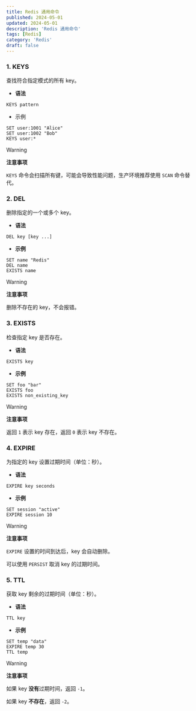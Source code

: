 ```yaml
---
title: Redis 通用命令
published: 2024-05-01
updated: 2024-05-01
description: 'Redis 通用命令'
tags: [Redis]
category: 'Redis'
draft: false 
---
```



### 1. KEYS
查找符合指定模式的所有 key。

+ **语法**

```plain
KEYS pattern
```

+ 示例

```plain
SET user:1001 "Alice"
SET user:1002 "Bob"
KEYS user:*
```

> [!WARNING]
>
> **注意事项**
>
> `KEYS` 命令会扫描所有键，可能会导致性能问题，生产环境推荐使用 `SCAN` 命令替代。

### 2. DEL
删除指定的一个或多个 key。

+ **语法**

```plain
DEL key [key ...]
```

+ **示例**

```plain
SET name "Redis"
DEL name
EXISTS name
```

> [!WARNING]
>
> **注意事项**
>
> 删除不存在的 key，不会报错。

### 3. EXISTS
检查指定 key 是否存在。

+ **语法**

```plain
EXISTS key
```

+ **示例**

```plain
SET foo "bar"
EXISTS foo
EXISTS non_existing_key
```

> [!WARNING]
>
> **注意事项**
>
> 返回 `1` 表示 key 存在，返回 `0` 表示 key 不存在。

### 4. EXPIRE
为指定的 key 设置过期时间（单位：秒）。

+ **语法**

```plain
EXPIRE key seconds
```

+ **示例**

```plain
SET session "active"
EXPIRE session 10
```

> [!WARNING]
>
> **注意事项**
>
> `EXPIRE` 设置的时间到达后，key 会自动删除。
>
> 可以使用 `PERSIST` 取消 key 的过期时间。

### 5. TTL
获取 key 剩余的过期时间（单位：秒）。

+ **语法**

```plain
TTL key
```

+ **示例**

```plain
SET temp "data"
EXPIRE temp 30
TTL temp
```

> [!WARNING]
>
> **注意事项**
>
> 如果 key **没有**过期时间，返回 `-1`。
>
> 如果 key **不存在**，返回 `-2`。


